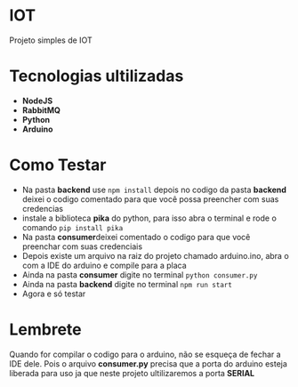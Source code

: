 # IOT
Projeto simples de IOT

# Tecnologias ultilizadas
- **NodeJS**
- **RabbitMQ**
- **Python**
- **Arduino**

# Como Testar 
- Na pasta **backend** use ```npm install``` depois no codigo da pasta **backend** deixei o codigo comentado para que você possa preencher com suas credencias
- instale a biblioteca **pika** do python, para isso abra o terminal e rode o comando ```pip install pika```
- Na pasta **consumer**deixei comentado o codigo para que você preenchar com suas credenciais
- Depois existe um arquivo na raiz do projeto chamado arduino.ino, abra o com a IDE do arduino e compile para a placa
- Ainda na pasta **consumer** digite no terminal ```python consumer.py```
- Ainda na pasta **backend** digite no terminal ```npm run start```
- Agora e só testar

# Lembrete
Quando for compilar o codigo para o arduino, não se esqueça de fechar a IDE dele. Pois o arquivo **consumer.py** precisa que a porta do arduino esteja liberada para uso ja que neste projeto ultilizaremos a porta **SERIAL**
